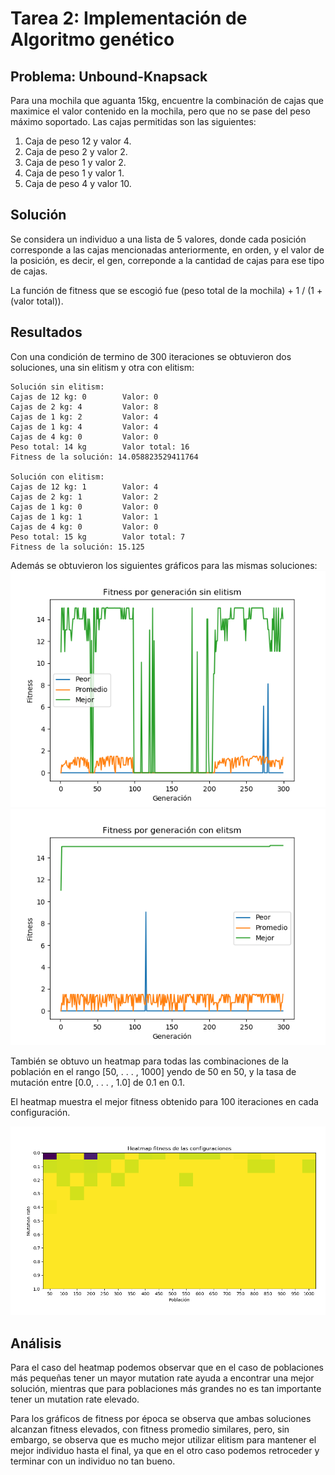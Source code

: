 # Tarea 2: Implementación de Algoritmo genético

## Problema: Unbound-Knapsack

Para una mochila que aguanta 15kg, encuentre la combinación de
cajas que maximice el valor contenido en la mochila, pero que no se pase del peso máximo
soportado. Las cajas permitidas son las siguientes:

1. Caja de peso 12 y valor 4.
2. Caja de peso 2 y valor 2.
3. Caja de peso 1 y valor 2.
4. Caja de peso 1 y valor 1.
5. Caja de peso 4 y valor 10.

## Solución

Se considera un individuo a una lista de 5 valores, donde cada posición corresponde
a las cajas mencionadas anteriormente, en orden, y el valor de la posición, es decir,
el gen, correponde a la cantidad de cajas para ese tipo de cajas.

La función de fitness que se escogió fue (peso total de la mochila) + 1 / (1 + (valor total)).


## Resultados

Con una condición de termino de 300 iteraciones se obtuvieron dos soluciones,
una sin elitism y otra con elitism:

```
Solución sin elitism:
Cajas de 12 kg: 0        Valor: 0
Cajas de 2 kg: 4         Valor: 8
Cajas de 1 kg: 2         Valor: 4
Cajas de 1 kg: 4         Valor: 4
Cajas de 4 kg: 0         Valor: 0
Peso total: 14 kg        Valor total: 16
Fitness de la solución: 14.058823529411764

Solución con elitism:
Cajas de 12 kg: 1        Valor: 4
Cajas de 2 kg: 1         Valor: 2
Cajas de 1 kg: 0         Valor: 0
Cajas de 1 kg: 1         Valor: 1
Cajas de 4 kg: 0         Valor: 0
Peso total: 15 kg        Valor total: 7
Fitness de la solución: 15.125
```

Además se obtuvieron los siguientes gráficos para las mismas soluciones:
![Fitness por época sin elitism](./results/fitness_no_elitism.png)
![Fitness por época con elitism](./results/fitness_elitism.png)


También se obtuvo un heatmap para todas las combinaciones de la
población en el rango [50, . . . , 1000] yendo de 50 en 50, y la tasa de mutación entre
[0.0, . . . , 1.0] de 0.1 en 0.1.

El heatmap muestra el mejor fitness obtenido para 100 iteraciones en cada
configuración.

![Heatmap](./results/heatmap.png)


## Análisis

Para el caso del heatmap podemos observar que en el caso de poblaciones más
pequeñas tener un mayor mutation rate ayuda a encontrar una mejor solución,
mientras que para poblaciones más grandes no es tan importante tener un mutation
rate elevado.

Para los gráficos de fitness por época se observa que ambas soluciones alcanzan
fitness elevados, con fitness promedio similares, pero, sin embargo, se observa
que es mucho mejor utilizar elitism para mantener el mejor individuo hasta el
final, ya que en el otro caso podemos retroceder y terminar con un individuo no
tan bueno.